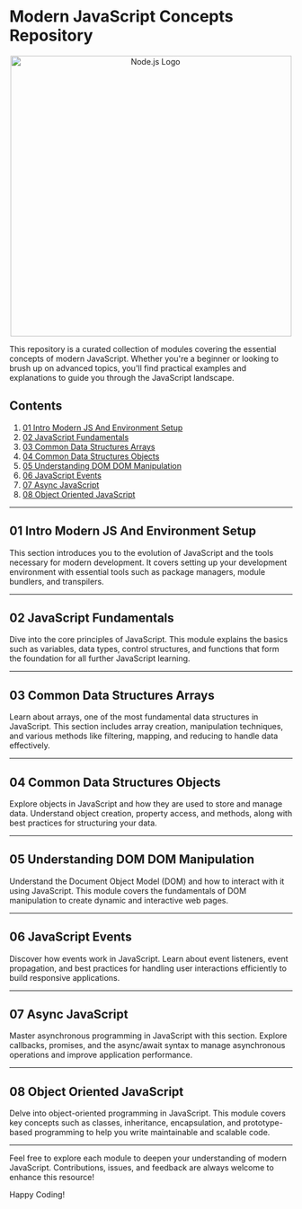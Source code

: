 # Modern JavaScript Concepts Repository

<div align="center">
  <a href="https://nodejs.org/">
    <img src="https://encrypted-tbn0.gstatic.com/images?q=tbn:ANd9GcSqyabpIWofFSuRCaFMchUGW2Vk3U_0yveDzA&s" alt="Node.js Logo" style="width: 500px;">
  </a>
</div>

This repository is a curated collection of modules covering the essential concepts of modern JavaScript. Whether you're a beginner or looking to brush up on advanced topics, you'll find practical examples and explanations to guide you through the JavaScript landscape.

## Contents

1. [01 Intro Modern JS And Environment Setup](01_Intro_Modern_JS_And_Enviroment_Setup)
2. [02 JavaScript Fundamentals](02_JavaScript_Fundamentals)
3. [03 Common Data Structures Arrays](03_Common_Data_Structures_Arrays)
4. [04 Common Data Structures Objects](04_Common_Data_Structures_Objects)
5. [05 Understanding DOM DOM Manipulation](05_Understanding_DOM_DOM_Manipulation)
6. [06 JavaScript Events](06_JavaScript_Events)
7. [07 Async JavaScript](07_Async_JavaScript)
8. [08 Object Oriented JavaScript](08_Object_Oriented_JavaScript)

---

## 01 Intro Modern JS And Environment Setup

This section introduces you to the evolution of JavaScript and the tools necessary for modern development. It covers setting up your development environment with essential tools such as package managers, module bundlers, and transpilers.

---

## 02 JavaScript Fundamentals

Dive into the core principles of JavaScript. This module explains the basics such as variables, data types, control structures, and functions that form the foundation for all further JavaScript learning.

---

## 03 Common Data Structures Arrays

Learn about arrays, one of the most fundamental data structures in JavaScript. This section includes array creation, manipulation techniques, and various methods like filtering, mapping, and reducing to handle data effectively.

---

## 04 Common Data Structures Objects

Explore objects in JavaScript and how they are used to store and manage data. Understand object creation, property access, and methods, along with best practices for structuring your data.

---

## 05 Understanding DOM DOM Manipulation

Understand the Document Object Model (DOM) and how to interact with it using JavaScript. This module covers the fundamentals of DOM manipulation to create dynamic and interactive web pages.

---

## 06 JavaScript Events

Discover how events work in JavaScript. Learn about event listeners, event propagation, and best practices for handling user interactions efficiently to build responsive applications.

---

## 07 Async JavaScript

Master asynchronous programming in JavaScript with this section. Explore callbacks, promises, and the async/await syntax to manage asynchronous operations and improve application performance.

---

## 08 Object Oriented JavaScript

Delve into object-oriented programming in JavaScript. This module covers key concepts such as classes, inheritance, encapsulation, and prototype-based programming to help you write maintainable and scalable code.

---

Feel free to explore each module to deepen your understanding of modern JavaScript. Contributions, issues, and feedback are always welcome to enhance this resource!

Happy Coding!
